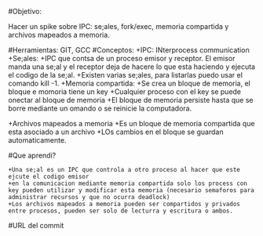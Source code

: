 #Objetivo:

Hacer un spike sobre IPC: se;ales, fork/exec, memoria compartida y archivos mapeados a memoria.

#Herramientas: 
  GIT, GCC
#Conceptos:
 +IPC: INterprocess communication
 +Se;ales:
    +IPC que contsa de un proceso emisor y receptor.
    El emisor manda una se;al y el receptor deja de hacere lo que esta haciendo y ejecuta el codigo de la se;al.
    +Existen varias se;ales, para listarlas puedo usar el comando kill -1.
 +Memoria compartida:
    +Se crea un bloque de memoria, el bloque e momoria tiene un key
    +Cualquier proceso con el key se puede onectar al bloque de memoria
    +El bloque de memoria persiste hasta que se borre mediante un omando o se reinicie la computadora.
    
  +Archivos mapeados a memoria
    +Es un bloque de memoria compartida que esta asociado a un archivo
    +LOs cambios en el bloque se guardan automaticamente.
    
    
#Que aprendi?

    +Una se;al es un IPC que controla a otro proceso al hacer que este ejcute el codigo emisor
    +en la comunicacion mediante memoria compartida solo los process con key pueden utilizar y modificar esta memoria (necesario semaforos para administrar recursos y que no ocurra deadlock)
    +Los archivos mapeados a memoria pueden ser compartidos y privados entre procesos, pueden ser solo de lecturra y escritura o ambos.

#URL del commit
